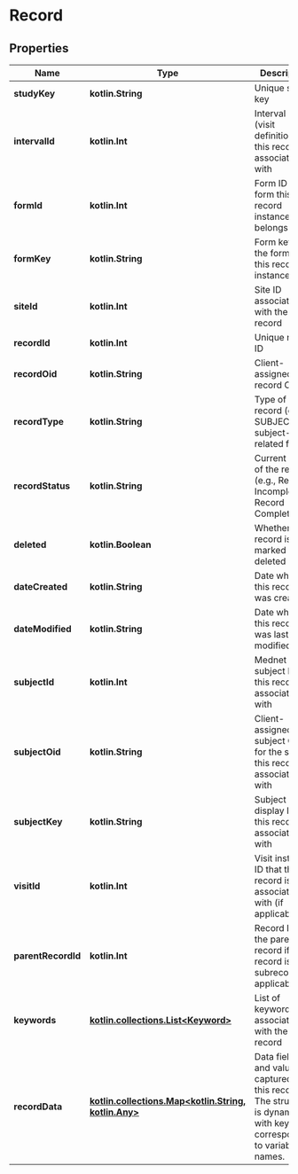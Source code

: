 
# Record

## Properties
| Name | Type | Description | Notes |
| ------------ | ------------- | ------------- | ------------- |
| **studyKey** | **kotlin.String** | Unique study key |  [optional] |
| **intervalId** | **kotlin.Int** | Interval ID (visit definition) that this record is associated with |  [optional] |
| **formId** | **kotlin.Int** | Form ID of the form this record instance belongs to |  [optional] |
| **formKey** | **kotlin.String** | Form key of the form for this record instance |  [optional] |
| **siteId** | **kotlin.Int** | Site ID associated with the record |  [optional] |
| **recordId** | **kotlin.Int** | Unique record ID |  [optional] |
| **recordOid** | **kotlin.String** | Client-assigned record OID |  [optional] |
| **recordType** | **kotlin.String** | Type of record (e.g., SUBJECT for subject-related forms) |  [optional] |
| **recordStatus** | **kotlin.String** | Current status of the record (e.g., Record Incomplete, Record Complete) |  [optional] |
| **deleted** | **kotlin.Boolean** | Whether the record is marked as deleted |  [optional] |
| **dateCreated** | **kotlin.String** | Date when this record was created |  [optional] |
| **dateModified** | **kotlin.String** | Date when this record was last modified |  [optional] |
| **subjectId** | **kotlin.Int** | Mednet subject ID that this record is associated with |  [optional] |
| **subjectOid** | **kotlin.String** | Client-assigned subject OID for the subject this record is associated with |  [optional] |
| **subjectKey** | **kotlin.String** | Subject display ID that this record is associated with |  [optional] |
| **visitId** | **kotlin.Int** | Visit instance ID that this record is associated with (if applicable) |  [optional] |
| **parentRecordId** | **kotlin.Int** | Record ID of the parent record if this record is a subrecord (if applicable) |  [optional] |
| **keywords** | [**kotlin.collections.List&lt;Keyword&gt;**](Keyword.md) | List of keywords associated with the record |  [optional] |
| **recordData** | [**kotlin.collections.Map&lt;kotlin.String, kotlin.Any&gt;**](kotlin.Any.md) | Data fields and values captured in this record. The structure is dynamic, with keys corresponding to variable names. |  [optional] |



